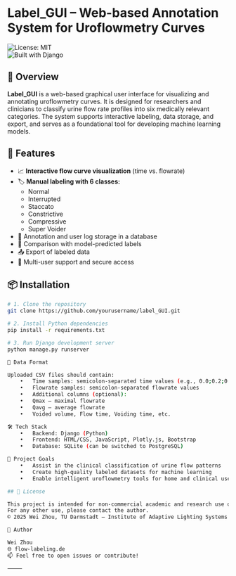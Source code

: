 # Label_GUI – Web-based Annotation System for Uroflowmetry Curves

![License: MIT](https://img.shields.io/badge/License-MIT-green.svg)  
![Built with Django](https://img.shields.io/badge/Built%20with-Django-blue.svg)

## 🚀 Overview

**Label_GUI** is a web-based graphical user interface for visualizing and annotating uroflowmetry curves. It is designed for researchers and clinicians to classify urine flow rate profiles into six medically relevant categories. The system supports interactive labeling, data storage, and export, and serves as a foundational tool for developing machine learning models.

## 🧩 Features

- 📈 **Interactive flow curve visualization** (time vs. flowrate)
- 🏷️ **Manual labeling with 6 classes:**
  - Normal
  - Interrupted
  - Staccato
  - Constrictive
  - Compressive
  - Super Voider
- 💾 Annotation and user log storage in a database
- 🔄 Comparison with model-predicted labels
- 📤 Export of labeled data
- 👥 Multi-user support and secure access

## 📦 Installation

```bash
# 1. Clone the repository
git clone https://github.com/yourusername/label_GUI.git

# 2. Install Python dependencies
pip install -r requirements.txt

# 3. Run Django development server
python manage.py runserver

📁 Data Format

Uploaded CSV files should contain:
	•	Time samples: semicolon-separated time values (e.g., 0.0;0.2;0.4;...)
	•	Flowrate samples: semicolon-separated flowrate values
	•	Additional columns (optional):
	•	Qmax – maximal flowrate
	•	Qavg – average flowrate
	•	Voided volume, Flow time, Voiding time, etc.

🛠️ Tech Stack
	•	Backend: Django (Python)
	•	Frontend: HTML/CSS, JavaScript, Plotly.js, Bootstrap
	•	Database: SQLite (can be switched to PostgreSQL)

🎯 Project Goals
	•	Assist in the clinical classification of urine flow patterns
	•	Create high-quality labeled datasets for machine learning
	•	Enable intelligent uroflowmetry tools for home and clinical use

## 📜 License

This project is intended for non-commercial academic and research use only.  
For any other use, please contact the author.  
© 2025 Wei Zhou, TU Darmstadt – Institute of Adaptive Lighting Systems and Visual Processing

👤 Author

Wei Zhou
🌐 flow-labeling.de
📫 Feel free to open issues or contribute!

⸻
